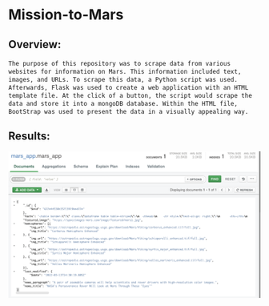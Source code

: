 # Mission-to-Mars

## Overview: 
    The purpose of this repository was to scrape data from various websites for information on Mars. This information included text, images, and URLs. To scrape this data, a Python script was used. Afterwards, Flask was used to create a web application with an HTML template file. At the click of a button, the script would scrape the data and store it into a mongoDB database. Within the HTML file, BootStrap was used to present the data in a visually appealing way.

## Results: 

![DataBaseRecord](resources/DB_record_screen_shot.png)
